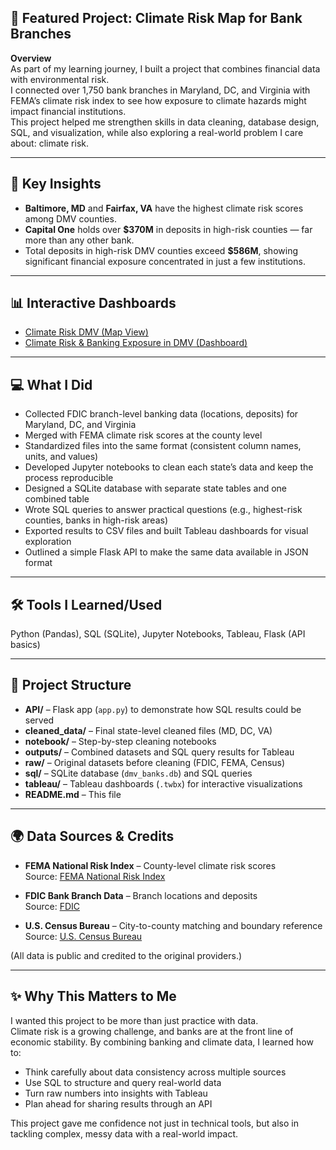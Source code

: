 ## 🎯 Featured Project: Climate Risk Map for Bank Branches  

**Overview**  
As part of my learning journey, I built a project that combines financial data with environmental risk.  
I connected over 1,750 bank branches in Maryland, DC, and Virginia with FEMA’s climate risk index to see how exposure to climate hazards might impact financial institutions.  
This project helped me strengthen skills in data cleaning, database design, SQL, and visualization, while also exploring a real-world problem I care about: climate risk.  

---

## 🔎 Key Insights  

- **Baltimore, MD** and **Fairfax, VA** have the highest climate risk scores among DMV counties.  
- **Capital One** holds over **$370M** in deposits in high-risk counties — far more than any other bank.  
- Total deposits in high-risk DMV counties exceed **$586M**, showing significant financial exposure concentrated in just a few institutions.  

---

## 📊 Interactive Dashboards  

- [Climate Risk DMV (Map View)](https://public.tableau.com/app/profile/fikreab.mezgebu/viz/climateriskdmv/ClimateRiskDMV)  
- [Climate Risk & Banking Exposure in DMV (Dashboard)](https://public.tableau.com/app/profile/fikreab.mezgebu/viz/ClimateRiskBankingExposureinDMV/ClimateRiskBankingExposureinDMV)  

---

## 💻 What I Did  

- Collected FDIC branch-level banking data (locations, deposits) for Maryland, DC, and Virginia  
- Merged with FEMA climate risk scores at the county level  
- Standardized files into the same format (consistent column names, units, and values)  
- Developed Jupyter notebooks to clean each state’s data and keep the process reproducible  
- Designed a SQLite database with separate state tables and one combined table  
- Wrote SQL queries to answer practical questions (e.g., highest-risk counties, banks in high-risk areas)  
- Exported results to CSV files and built Tableau dashboards for visual exploration  
- Outlined a simple Flask API to make the same data available in JSON format  

---

## 🛠️ Tools I Learned/Used  

Python (Pandas), SQL (SQLite), Jupyter Notebooks, Tableau, Flask (API basics)  

---

## 📂 Project Structure  

- **API/** – Flask app (`app.py`) to demonstrate how SQL results could be served  
- **cleaned_data/** – Final state-level cleaned files (MD, DC, VA)  
- **notebook/** – Step-by-step cleaning notebooks  
- **outputs/** – Combined datasets and SQL query results for Tableau  
- **raw/** – Original datasets before cleaning (FDIC, FEMA, Census)  
- **sql/** – SQLite database (`dmv_banks.db`) and SQL queries  
- **tableau/** – Tableau dashboards (`.twbx`) for interactive visualizations  
- **README.md** – This file  

---

## 🌍 Data Sources & Credits  

- **FEMA National Risk Index** – County-level climate risk scores  
  Source: [FEMA National Risk Index](https://www.fema.gov/flood-maps/products-tools/national-risk-index)  

- **FDIC Bank Branch Data** – Branch locations and deposits  
  Source: [FDIC](https://www.fdic.gov)  

- **U.S. Census Bureau** – City-to-county matching and boundary reference  
  Source: [U.S. Census Bureau](https://www.census.gov)  

(All data is public and credited to the original providers.)  

---

## ✨ Why This Matters to Me  

I wanted this project to be more than just practice with data.  
Climate risk is a growing challenge, and banks are at the front line of economic stability. By combining banking and climate data, I learned how to:  

- Think carefully about data consistency across multiple sources  
- Use SQL to structure and query real-world data  
- Turn raw numbers into insights with Tableau  
- Plan ahead for sharing results through an API  

This project gave me confidence not just in technical tools, but also in tackling complex, messy data with a real-world impact.  
